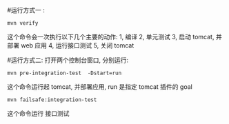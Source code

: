#运行方式一 :

```mvn verify```

这个命令会一次执行以下几个主要的动作:
1, 编译
2, 单元测试
3, 启动 tomcat, 并部署 web 应用
4, 运行接口测试
5, 关闭 tomcat

#运行方式二:
打开两个控制台窗口, 分别运行:

```mvn pre-integration-test  -Dstart=run ```

这个命令运行起 tomcat, 并部署应用, run 是指定 tomcat 插件的 goal

```mvn failsafe:integration-test```
 
这个命令运行 接口测试

